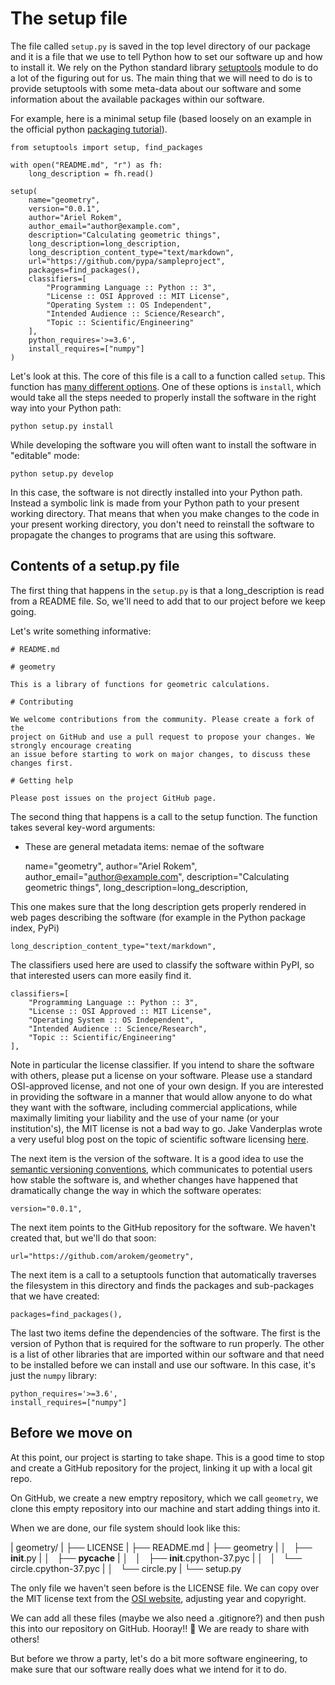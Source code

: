 # The setup file

The file called `setup.py` is saved in the top level directory of our package
and it is a file that we use to tell Python how to set our software up and how
to install it. We rely on the Python standard library
[setuptools](https://setuptools.readthedocs.io/en/latest/) module to do a lot of
the figuring out for us. The main thing that we will need to do is to provide
setuptools with some meta-data about our software and some information about the
available packages within our software.

For example, here is a minimal setup file (based loosely on an example in the
official python
[packaging tutorial](https://packaging.python.org/tutorials/packaging-projects/)).

```
from setuptools import setup, find_packages

with open("README.md", "r") as fh:
    long_description = fh.read()

setup(
    name="geometry",
    version="0.0.1",
    author="Ariel Rokem",
    author_email="author@example.com",
    description="Calculating geometric things",
    long_description=long_description,
    long_description_content_type="text/markdown",
    url="https://github.com/pypa/sampleproject",
    packages=find_packages(),
    classifiers=[
        "Programming Language :: Python :: 3",
        "License :: OSI Approved :: MIT License",
        "Operating System :: OS Independent",
        "Intended Audience :: Science/Research",
        "Topic :: Scientific/Engineering"
    ],
    python_requires='>=3.6',
    install_requires=["numpy"]
)

```

Let's look at this. The core of this file is a call to a function called
`setup`. This function has [many different options](https://setuptools.readthedocs.io/en/latest/setuptools.html#command-reference). One of these options is `install`, which would take all the steps needed
to properly install the software in the right way into your Python path:

    python setup.py install

While developing the software you will often want to install the software in "editable" mode:

    python setup.py develop

In this case, the software is not directly installed into your Python path.
Instead a symbolic link is made from your Python path to your present working
directory. That means that when you make changes to the code in your present
working directory, you don't need to reinstall the software to propagate the
changes to programs that are using this software.

## Contents of a setup.py file

The first thing that happens in the `setup.py` is that a long_description is
read from a README file. So, we'll need to add that to our project before we
keep going.

Let's write something informative:

```
# README.md

# geometry

This is a library of functions for geometric calculations.

# Contributing

We welcome contributions from the community. Please create a fork of the
project on GitHub and use a pull request to propose your changes. We strongly encourage creating
an issue before starting to work on major changes, to discuss these changes first.

# Getting help

Please post issues on the project GitHub page.

```

The second thing that happens is a call to the setup function. The function takes
several key-word arguments:

- These are general metadata items:  nemae of the software

    name="geometry",
    author="Ariel Rokem",
    author_email="author@example.com",
    description="Calculating geometric things",
    long_description=long_description,

This one makes sure that the long description gets properly rendered in web
pages describing the software (for example in the Python package index, PyPi)

    long_description_content_type="text/markdown",

The classifiers used here are used to classify the software within PyPI, so that
interested users can more easily find it.

    classifiers=[
        "Programming Language :: Python :: 3",
        "License :: OSI Approved :: MIT License",
        "Operating System :: OS Independent",
        "Intended Audience :: Science/Research",
        "Topic :: Scientific/Engineering"
    ],

Note in particular the license classifier. If you intend to share the software
with others, please put a license on your software. Please use a standard
OSI-approved license, and not one of your own design. If you are interested in
providing the software in a manner that would allow anyone to do what they want
with the software, including commercial applications, while maximally limiting
your liability and the use of your name (or your institution's), the MIT license
is not a bad way to go. Jake Vanderplas wrote a very useful blog post on the
topic of scientific software licensing [here](https://www.astrobetter.com/blog/2014/03/10/the-whys-and-hows-of-licensing-scientific-code/).

The next item is the version of the software. It is a good idea to use
the [semantic versioning conventions](https://semver.org/), which communicates
to potential users how stable the software is, and whether changes have happened
that dramatically change the way in which the software operates:

    version="0.0.1",

The next item points to the GitHub repository for the software. We haven't
created that, but we'll do that soon:

    url="https://github.com/arokem/geometry",

The next item is a call to a setuptools function that automatically traverses
the filesystem in this directory and finds the packages and sub-packages that
we have created:

    packages=find_packages(),

The last two items define the dependencies of the software. The first is the
version of Python that is required for the software to run properly. The other
is a list of other libraries that are imported within our software and that need
to be installed before we can install and use our software. In this case, it's
just the `numpy` library:

    python_requires='>=3.6',
    install_requires=["numpy"]


## Before we move on

At this point, our project is starting to take shape. This is a good time
to stop and create a GitHub repository for the project, linking it up with
a local git repo.

On GitHub, we create a new emptry repository, which we call `geometry`, we
clone this empty repository into our machine and start adding things into it.

When we are done, our file system should look like this:

| geometry/
| ├── LICENSE
| ├── README.md
| ├── geometry
| │   ├── __init__.py
| │   ├── __pycache__
| │   │   ├── __init__.cpython-37.pyc
| │   │   └── circle.cpython-37.pyc
| │   └── circle.py
| └── setup.py

The only file we haven't seen before  is the LICENSE file. We can copy over the
MIT license text from the [OSI website](https://opensource.org/licenses/MIT),
adjusting year and copyright.

We can add all these files (maybe we also need a .gitignore?) and then push
this into our repository on GitHub. Hooray!! 🎉 We are ready to share with others!

But before we throw a party, let's do a bit more software engineering, to make
sure that our software really does what we intend for it to do.
